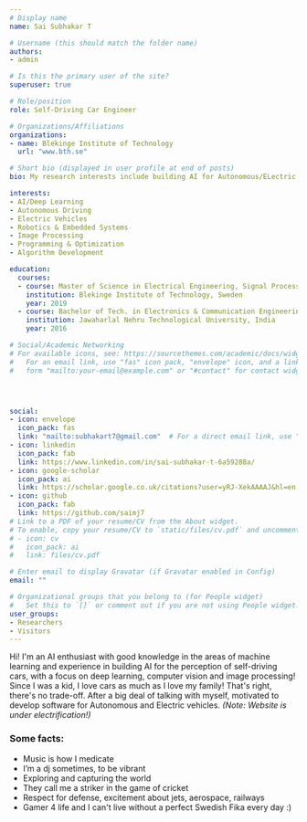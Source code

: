 ```yaml
---
# Display name
name: Sai Subhakar T

# Username (this should match the folder name)
authors:
- admin

# Is this the primary user of the site?
superuser: true

# Role/position
role: Self-Driving Car Engineer

# Organizations/Affiliations
organizations:
- name: Blekinge Institute of Technology
  url: "www.bth.se"

# Short bio (displayed in user profile at end of posts)
bio: My research interests include building AI for Autonomous/ELectric Vehicles where the conditions are very diverse!.

interests:
- AI/Deep Learning
- Autonomous Driving
- Electric Vehicles
- Robotics & Embedded Systems
- Image Processing
- Programming & Optimization
- Algorithm Development

education:
  courses:
  - course: Master of Science in Electrical Engineering, Signal Processing
    institution: Blekinge Institute of Technology, Sweden
    year: 2019
  - course: Bachelor of Tech. in Electronics & Communication Engineering
    institution: Jawaharlal Nehru Technological University, India
    year: 2016

# Social/Academic Networking
# For available icons, see: https://sourcethemes.com/academic/docs/widgets/#icons
#   For an email link, use "fas" icon pack, "envelope" icon, and a link in the
#   form "mailto:your-email@example.com" or "#contact" for contact widget.




social:
- icon: envelope
  icon_pack: fas
  link: "mailto:subhakart7@gmail.com"  # For a direct email link, use "mailto:test@example.org".
- icon: linkedin
  icon_pack: fab
  link: https://www.linkedin.com/in/sai-subhakar-t-6a59288a/
- icon: google-scholar
  icon_pack: ai
  link: https://scholar.google.co.uk/citations?user=yRJ-XekAAAAJ&hl=en
- icon: github
  icon_pack: fab
  link: https://github.com/saimj7
# Link to a PDF of your resume/CV from the About widget.
# To enable, copy your resume/CV to `static/files/cv.pdf` and uncomment the lines below.  
# - icon: cv
#   icon_pack: ai
#   link: files/cv.pdf

# Enter email to display Gravatar (if Gravatar enabled in Config)
email: ""

# Organizational groups that you belong to (for People widget)
#   Set this to `[]` or comment out if you are not using People widget.  
user_groups:
- Researchers
- Visitors
---
```


Hi! I'm an AI enthusiast with good knowledge in the areas of machine learning and experience in building AI for the perception of self-driving cars, with a focus on deep learning, computer vision and image processing! Since I was a kid, I love cars as much as I love my family! That's right, there's no trade-off. After a big deal of talking with myself, motivated to develop software for Autonomous and Electric vehicles. _(Note: Website is under electrification!)_


### Some facts:
- Music is how I medicate
- I’m a dj sometimes, to be vibrant
- Exploring and capturing the world
- They call me a striker in the game of cricket
- Respect for defense, excitement about jets, aerospace, railways
- Gamer 4 life and I can't live without a perfect Swedish Fika every day :)
